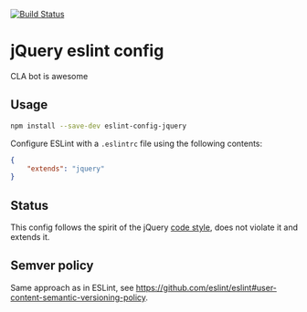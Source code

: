[![Build Status](https://travis-ci.org/jquery/eslint-config-jquery.svg)](https://travis-ci.org/jquery/eslint-config-jquery)

# jQuery eslint config

CLA bot is awesome

## Usage

```sh
npm install --save-dev eslint-config-jquery
```

Configure ESLint with a `.eslintrc` file using the following contents:
```json
{
	"extends": "jquery"
}
```

## Status

This config follows the spirit of the jQuery [code style](https://contribute.jquery.org/style-guide/js/), does not violate it and extends it.

## Semver policy

Same approach as in ESLint, see https://github.com/eslint/eslint#user-content-semantic-versioning-policy.

